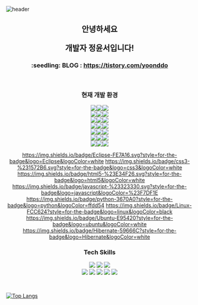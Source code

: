 ![header](https://capsule-render.vercel.app/api?type=slice&color=86A5FF&height=180&text=WELCOME&fontAlign=75&fontSize=60&animation=blinking&rotate=11&fontAlignY=22&desc=to%20my%20github.&descAlign=65.&descAlignY=40)




<div class="readme" align="center";>
<div class="text">
 
<h2>안녕하세요<br>
 
 개발자 정윤서입니다!</h2>

  

<h3>:seedling: BLOG : <a href="https://tistory.com/yoonddo/">https://tistory.com/yoonddo</a></h3>
<br>

<!--

Here are some ideas to get you started:
✨
- 🔭 I’m currently working on ...
- 🌱 I’m currently learning ...
- 👯 I’m looking to collaborate on ...
- 🤔 I’m looking for help with ...
- 💬 Ask me about ...
- 📫 How to reach me: ...
- 😄 Pronouns: ...
- ⚡ Fun fact: ...
-->

 ### 현재 개발 환경
<img src="https://img.shields.io/badge/Framework-%23121011?style=for-the-badge"><img src="https://img.shields.io/badge/springboot-6DB33F?style=for-the-badge&logo=springboot&logoColor=white"><img src="https://img.shields.io/badge/2.6.7-515151?style=for-the-badge"><br>
<img src="https://img.shields.io/badge/Build-%23121011?style=for-the-badge"><img src="https://img.shields.io/badge/Gradle-02303A?style=for-the-badge&logo=Gradle&logoColor=white"><img src="https://img.shields.io/badge/5.0.0-515151?style=for-the-badge"><br>
<img src="https://img.shields.io/badge/Language-%23121011?style=for-the-badge"><img src="https://img.shields.io/badge/java-%23ED8B00?style=for-the-badge&logo=openjdk&logoColor=white"><img src="https://img.shields.io/badge/8-515151?style=for-the-badge"><br>
<img src="https://img.shields.io/badge/Database-%23121011?style=for-the-badge"><img src="https://img.shields.io/badge/mysql-%231287B1?style=for-the-badge&logo=mysql&logoColor=white"><img src="https://img.shields.io/badge/5.5-515151?style=for-the-badge"><br>
<img src="https://img.shields.io/badge/Infra-%23121011?style=for-the-badge"><img src="https://img.shields.io/badge/AWS-%23FF9900?style=for-the-badge&logo=amazon-aws&logoColor=white"><img src="https://img.shields.io/badge/EC2,RDS-515151?style=for-the-badge"><br>
<img src="https://img.shields.io/badge/ORM-%23121011?style=for-the-badge"><img src="https://img.shields.io/badge/IntelliJIDEA-%000000?style=for-the-badge&logo=intellij-idea&logoColor=white
"><img src="https://img.shields.io/badge/community-515151?style=for-the-badge"><br>
<img src="https://img.shields.io/badge/Tools-%23121011?style=for-the-badge"><img src="https://img.shields.io/badge/Hibernate-%59666C?style=for-the-badge&logo=Hibernate&logoColor=white
"><img src="https://img.shields.io/badge/5.0.0-515151?style=for-the-badge">

https://img.shields.io/badge/Eclipse-FE7A16.svg?style=for-the-badge&logo=Eclipse&logoColor=white
https://img.shields.io/badge/css3-%231572B6.svg?style=for-the-badge&logo=css3&logoColor=white
https://img.shields.io/badge/html5-%23E34F26.svg?style=for-the-badge&logo=html5&logoColor=white
https://img.shields.io/badge/javascript-%23323330.svg?style=for-the-badge&logo=javascript&logoColor=%23F7DF1E
https://img.shields.io/badge/python-3670A0?style=for-the-badge&logo=python&logoColor=ffdd54
https://img.shields.io/badge/Linux-FCC624?style=for-the-badge&logo=linux&logoColor=black
https://img.shields.io/badge/Ubuntu-E95420?style=for-the-badge&logo=ubuntu&logoColor=white
https://img.shields.io/badge/Hibernate-59666C?style=for-the-badge&logo=Hibernate&logoColor=white

### Tech Skills

<img src="https://img.shields.io/badge/HTML5-E34F26?style=flat&logo=HTML5&logoColor=white&size=50mm"/> <img src="https://img.shields.io/badge/CSS3-1572B6?style=flat&logo=CSS3&logoColor=white"/> <img src="https://img.shields.io/badge/JavaScript-F7DF1E?style=flat&logo=JavaScript&logoColor=white"/><br><img src="https://img.shields.io/badge/jQuery-0769AD?style=flat&logo=jQuery&logoColor=white"/> <img src="https://img.shields.io/badge/MySQL-4479A1?style=flat&logo=CSS3&logoColor=white"/> <img src="https://img.shields.io/badge/EclipseIDE-2C2255?style=flat&logo=EclipseIDE&logoColor=white"/> <img src="https://img.shields.io/badge/Spring-6DB33F?style=flat&logo=Spring&logoColor=white"/> <img src="https://img.shields.io/badge/ApacheTomcat-F8DC75?style=flat&logo=ApacheTomcat&logoColor=white"/>
</div>
  
<br>
  
<div class="git" style="display: flex">
 
[![Top Langs](https://github-readme-stats.vercel.app/api/top-langs/?username=dev-yoonddo)](https://github.com/dev-yoonddo/github-readme-stats)

</div>

</div>
</div>
